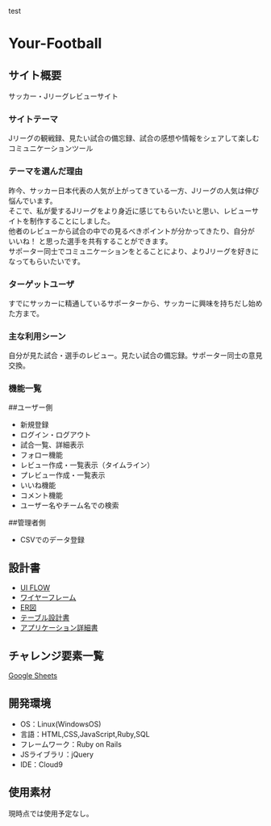 test
# Your-Football

## サイト概要
サッカー・Jリーグレビューサイト

### サイトテーマ
Jリーグの観戦録、見たい試合の備忘録、試合の感想や情報をシェアして楽しむコミュニケーションツール

### テーマを選んだ理由
昨今、サッカー日本代表の人気が上がってきている一方、Jリーグの人気は伸び悩んでいます。<br>
そこで、私が愛するJリーグをより身近に感じてもらいたいと思い、レビューサイトを制作することにしました。<br>
他者のレビューから試合の中での見るべきポイントが分かってきたり、自分が いいね！ と思った選手を共有することができます。<br>
サポーター同士でコミュニケーションをとることにより、よりJリーグを好きになってもらいたいです。

### ターゲットユーザ
すでにサッカーに精通しているサポーターから、サッカーに興味を持ちだし始めた方まで。

### 主な利用シーン
自分が見た試合・選手のレビュー。見たい試合の備忘録。サポーター同士の意見交換。

### 機能一覧
##ユーザー側
- 新規登録
- ログイン・ログアウト
- 試合一覧、詳細表示
- フォロー機能
- レビュー作成・一覧表示（タイムライン）
- プレビュー作成・一覧表示
- いいね機能
- コメント機能
- ユーザー名やチーム名での検索

##管理者側
- CSVでのデータ登録


## 設計書
- [UI FLOW](https://app.diagrams.net/#G1b1_H3XxMl9NhrzRSdtyOsQXq9kYwekxV)
- [ワイヤーフレーム](https://app.diagrams.net/#G1Aa81SvL5Zygn8T46H2VYkKLJOQfdhVOc)
- [ER図](https://app.diagrams.net/#G1PN8wSaeZgaJDjmfvSeOirCY6cbzNr-QE)
- [テーブル設計書](https://docs.google.com/spreadsheets/d/1RikkLlXN60UwJQnC3SwvLmFNM4aEHUhf/edit#gid=577544585)
- [アプリケーション詳細書](https://docs.google.com/spreadsheets/d/1uYNWBr4hRiE5NCLM0t2U0Vg-0LtUBzYA/edit#gid=549108681)


## チャレンジ要素一覧
[Google Sheets](https://docs.google.com/spreadsheets/d/10JjKGOYF_XZ784bWXK7ttFr1zSEk4XW-EPKn-YBaM7A/edit#gid=0)

## 開発環境
- OS：Linux(WindowsOS)
- 言語：HTML,CSS,JavaScript,Ruby,SQL
- フレームワーク：Ruby on Rails
- JSライブラリ：jQuery
- IDE：Cloud9

## 使用素材
現時点では使用予定なし。
